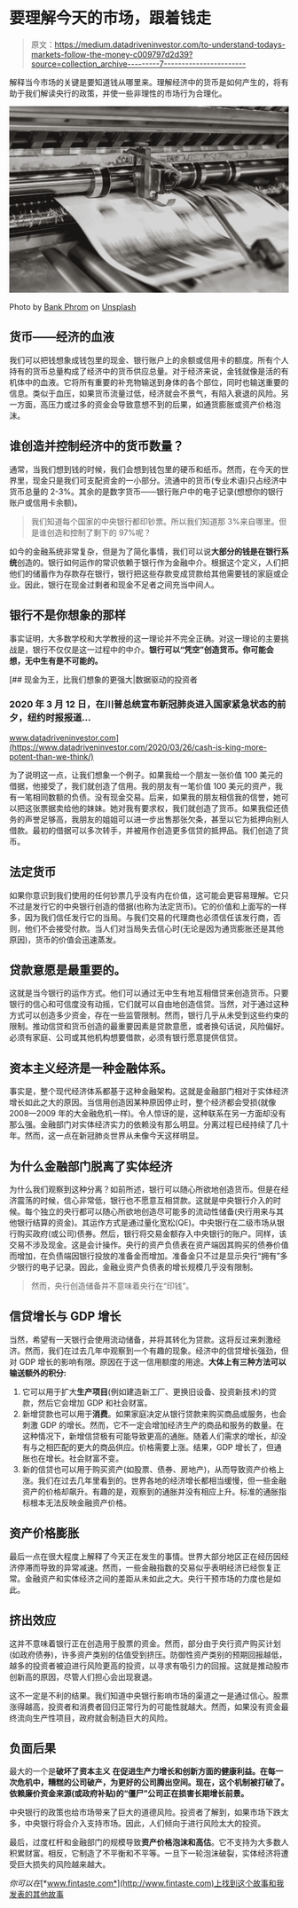 # 要理解今天的市场，跟着钱走

> 原文：<https://medium.datadriveninvestor.com/to-understand-todays-markets-follow-the-money-c009797d2d39?source=collection_archive---------7----------------------->

解释当今市场的关键是要知道钱从哪里来。理解经济中的货币是如何产生的，将有助于我们解读央行的政策，并使一些非理性的市场行为合理化。

![](img/acd769b3295b22f984bdf57bdbce5f83.png)

Photo by [Bank Phrom](https://unsplash.com/@bank_phrom?utm_source=unsplash&utm_medium=referral&utm_content=creditCopyText) on [Unsplash](https://unsplash.com/s/photos/printing?utm_source=unsplash&utm_medium=referral&utm_content=creditCopyText)

## 货币——经济的血液

我们可以把钱想象成钱包里的现金、银行账户上的余额或信用卡的额度。所有个人持有的货币总量构成了经济中的货币供应总量。对于经济来说，金钱就像是活的有机体中的血液。它将所有重要的补充物输送到身体的各个部位，同时也输送重要的信息。类似于血压，如果货币流量过低，经济就会不景气，有陷入衰退的风险。另一方面，高压力或过多的资金会导致意想不到的后果，如通货膨胀或资产价格泡沫。

## 谁创造并控制经济中的货币数量？

通常，当我们想到钱的时候，我们会想到钱包里的硬币和纸币。然而，在今天的世界里，现金只是我们可支配资金的一小部分。流通中的货币(专业术语)只占经济中货币总量的 2-3%。其余的是数字货币——银行账户中的电子记录(想想你的银行账户或信用卡余额)。

> 我们知道每个国家的中央银行都印钞票。所以我们知道那 3%来自哪里。但是谁创造和控制了剩下的 97%呢？

如今的金融系统非常复杂，但是为了简化事情，我们可以说**大部分的钱是在银行系统**创造的。银行如何运作的常识依赖于银行作为金融中介。根据这个定义，人们把他们的储蓄作为存款存在银行，银行把这些存款变成贷款给其他需要钱的家庭或企业。因此，银行在现金过剩者和现金不足者之间充当中间人。

## 银行不是你想象的那样

事实证明，大多数学校和大学教授的这一理论并不完全正确。对这一理论的主要挑战是，银行不仅仅是这一过程中的中介。**银行可以“凭空”创造货币。你可能会想，无中生有是不可能的。**

[](https://www.datadriveninvestor.com/2020/03/26/cash-is-king-more-potent-than-we-think/) [## 现金为王，比我们想象的更强大|数据驱动的投资者

### 2020 年 3 月 12 日，在川普总统宣布新冠肺炎进入国家紧急状态的前夕，纽约时报报道…

www.datadriveninvestor.com](https://www.datadriveninvestor.com/2020/03/26/cash-is-king-more-potent-than-we-think/) 

为了说明这一点，让我们想象一个例子。如果我给一个朋友一张价值 100 美元的借据，他接受了，我们就创造了信用。我的朋友有一笔价值 100 美元的资产，我有一笔相同数额的负债。没有现金交易。后来，如果我的朋友相信我的信誉，她可以把这张票据卖给他的妹妹。她对我有要求权，我们就创造了货币。如果我偿还债务的声誉足够高，我朋友的姐姐可以进一步出售那张欠条，甚至以它为抵押向别人借款。最初的借据可以多次转手，并被用作创造更多信贷的抵押品。我们创造了货币。

## 法定货币

如果你意识到我们使用的任何钞票几乎没有内在价值，这可能会更容易理解。它只不过是发行它的中央银行创造的借据(也称为法定货币)。它的价值和上面写的一样多，因为我们信任发行它的当局。与我们交易的代理商也必须信任该发行商，否则，他们不会接受付款。当人们对当局失去信心时(无论是因为通货膨胀还是其他原因)，货币的价值会迅速蒸发。

## 贷款意愿是最重要的。

这就是当今银行的运作方式。他们可以通过无中生有地互相借贷来创造货币。只要银行的信心和可信度没有动摇，它们就可以自由地创造信贷。当然，对于通过这种方式可以创造多少资金，存在一些监管限制。然而，银行几乎从未受到这些约束的限制。推动信贷和货币创造的最重要因素是贷款意愿，或者换句话说，风险偏好。必须有家庭、公司或其他机构想要借款，必须有银行愿意提供信贷。

## 资本主义经济是一种金融体系。

事实是，整个现代经济体系都基于这种金融架构。这就是金融部门相对于实体经济增长如此之大的原因。当信用创造因某种原因停止时，整个经济都会受损(就像 2008—2009 年的大金融危机一样)。令人惊讶的是，这种联系在另一方面却没有那么强。金融部门对实体经济实力的依赖没有那么明显。分离过程已经持续了几十年。然而，这一点在新冠肺炎世界从未像今天这样明显。

## 为什么金融部门脱离了实体经济

为什么我们观察到这种分离？如前所述，银行可以随心所欲地创造货币。但是在经济震荡的时候，信心非常低，银行也不愿意互相贷款。这就是中央银行介入的时候。每个独立的央行都可以随心所欲地创造尽可能多的流动性储备(央行用来与其他银行结算的资金)。其运作方式是通过量化宽松(QE)。中央银行在二级市场从银行购买政府(或公司)债券。然后，银行将交易金额存入中央银行的账户。同样，该交易不涉及现金。这是会计操作。央行的资产负债表在资产端因其购买的债券价值而增加，在负债端因银行投放的准备金而增加。准备金只不过是显示央行“拥有”多少银行的电子记录。因此，金融业资产负债表的增长规模几乎没有限制。

> 然而，央行创造储备并不意味着央行在“印钱”。

## 信贷增长与 GDP 增长

当然，希望有一天银行会使用流动储备，并将其转化为贷款。这将反过来刺激经济。然而，我们在过去几年中观察到一个有趣的现象。经济中的信贷增长强劲，但对 GDP 增长的影响有限。原因在于这一信用额度的用途。**大体上有三种方法可以输送额外的积分:**

1.  它可以用于扩大**生产项目**(例如建造新工厂、更换旧设备、投资新技术)的贷款，然后它会增加 GDP 和社会财富。
2.  新增贷款也可以用于**消费**。如果家庭决定从银行贷款来购买商品或服务，也会刺激 GDP 的增长。然而，它不一定会增加经济生产的商品和服务的数量。在这种情况下，新增信贷极有可能导致更高的通胀。随着人们需求的增长，却没有与之相匹配的更大的商品供应。价格需要上涨。结果，GDP 增长了，但通胀也在增长。社会财富不变。
3.  新的信贷也可以用于购买资产(如股票、债券、房地产)，从而导致资产价格上涨。我们在过去几年里看到的。世界各地的经济增长都相当缓慢，但一些金融资产的价格却飙升。有趣的是，观察到的通胀并没有相应上升。标准的通胀指标根本无法反映金融资产价格。

## 资产价格膨胀

最后一点在很大程度上解释了今天正在发生的事情。世界大部分地区正在经历因经济停滞而导致的异常减速。然而，一些金融指数的交易似乎表明经济已经恢复正常。金融资产和实体经济之间的差距从未如此之大。央行干预市场的力度也是如此。

## 挤出效应

这并不意味着银行正在创造用于股票的资金。然而，部分由于央行资产购买计划(如政府债券)，许多资产类别的估值受到挤压。防御性资产类别的预期回报越低，越多的投资者被迫进行风险更高的投资，以寻求有吸引力的回报。这就是推动股市创新高的原因，尽管人们担心会出现衰退。

这不一定是不利的结果。我们知道中央银行影响市场的渠道之一是通过信心。股票涨得越高，投资者和消费者回归正常行为的可能性就越大。然而，如果没有资金最终流向生产性项目，政府就会制造巨大的风险。

## 负面后果

最大的一个是**破坏了资本主义** **在促进生产力增长和创新方面的健康利益。在每一次危机中，糟糕的公司破产，为更好的公司腾出空间。现在，这个机制被打破了。依赖廉价资金来源(或政府补贴)的“僵尸”公司正在损害长期增长前景。**

中央银行的政策也给市场带来了巨大的道德风险。投资者了解到，如果市场下跌太多，中央银行将会介入支持市场。因此，人们倾向于进行风险太大的投资。

最后，过度杠杆和金融部门的规模导致**资产价格泡沫和高估**。它不支持为大多数人积累财富。相反，它制造了不平衡和不平等。一旦下一轮泡沫破裂，实体经济将遭受巨大损失的风险越来越大。

*你可以在*[*www.fintaste.com*](http://www.fintaste.com)上找到这个故事和我发表的其他故事